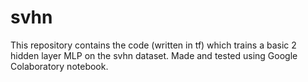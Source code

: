 # svhn
This repository contains the code (written in tf) which trains a basic 2 hidden layer MLP on the svhn dataset.
Made and tested using Google Colaboratory notebook.
